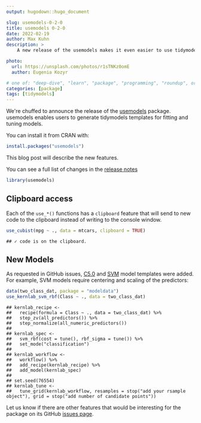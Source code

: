 ```yaml
---
output: hugodown::hugo_document

slug: usemodels-0-2-0
title: usemodels 0-2-0
date: 2022-02-19
author: Max Kuhn
description: >
    A new release of the usemodels makes it even easier to use tidymodels.

photo:
  url: https://unsplash.com/photos/r1sTNKz0omE
  author: Eugenia Kozyr

# one of: "deep-dive", "learn", "package", "programming", "roundup", or "other"
categories: [package] 
tags: [tidymodels]
---
```


<!--
TODO:
* [ ] Look over / edit the post's title in the yaml
* [ ] Edit (or delete) the description; note this appears in the Twitter card
* [ ] Pick category and tags (see existing with `hugodown::tidy_show_meta()`)
* [ ] Find photo & update yaml metadata
* [ ] Create `thumbnail-sq.jpg`; height and width should be equal
* [ ] Create `thumbnail-wd.jpg`; width should be >5x height
* [ ] `hugodown::use_tidy_thumbnails()`
* [ ] Add intro sentence, e.g. the standard tagline for the package
* [ ] `usethis::use_tidy_thanks()`
-->

We're chuffed to announce the release of the  [usemodels](https://usemodels.tidymodels.org/) package. usemodels enables users to generate tidymodels templates for fitting and tuning models. 

You can install it from CRAN with:


```r
install.packages("usemodels")
```

This blog post will describe the new features.

You can see a full list of changes in the [release notes](https://usemodels.tidymodels.org/news/index.html)


```r
library(usemodels)
```

## Clipboard access

Each of the `use_*()` functions has a `clipboard` feature that will send to new code to the clipboard instead of writing to the console window. 


```r
use_cubist(mpg ~ ., data = mtcars, clipboard = TRUE)
```

```
## ✓ code is on the clipboard.
```

## New Models

As requested in GitHub issues, [C5.0](https://www.rulequest.com/see5-unix.html) and [SVM](https://en.wikipedia.org/wiki/Support-vector_machine) model templates were added. For example, SVM models require centering and scaling of the predictors: 


```r
data(two_class_dat, package = "modeldata")
use_kernlab_svm_rbf(Class ~ ., data = two_class_dat)
```

```
## kernlab_recipe <- 
##   recipe(formula = Class ~ ., data = two_class_dat) %>% 
##   step_zv(all_predictors()) %>% 
##   step_normalize(all_numeric_predictors()) 
## 
## kernlab_spec <- 
##   svm_rbf(cost = tune(), rbf_sigma = tune()) %>% 
##   set_mode("classification") 
## 
## kernlab_workflow <- 
##   workflow() %>% 
##   add_recipe(kernlab_recipe) %>% 
##   add_model(kernlab_spec) 
## 
## set.seed(76554)
## kernlab_tune <-
##   tune_grid(kernlab_workflow, resamples = stop("add your rsample object"), grid = stop("add number of candidate points"))
```

Let us know if there are other features that would be interesting for the package on its GitHub [issues page](https://github.com/tidymodels/usemodels/issues).

